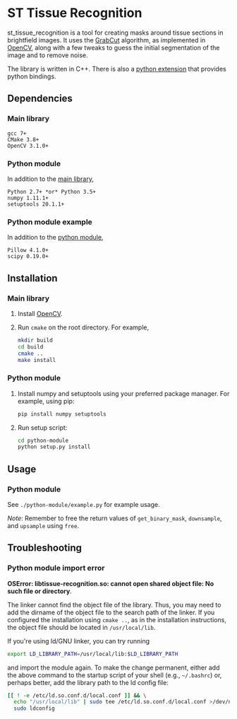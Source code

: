 ST Tissue Recognition
=====================
st_tissue_recognition is a tool for creating masks around tissue sections in
brightfield images.
It uses the [GrabCut](https://en.wikipedia.org/wiki/GrabCut) algorithm, as
implemented in [OpenCV](http://opencv.org/), along with a few tweaks to guess
the initial segmentation of the image and to remove noise.

The library is written in C++.
There is also a [python extension](#python-usage) that provides python
bindings.

Dependencies
------------
### <a name="dep-main"></a>Main library
```
gcc 7+
CMake 3.8+
OpenCV 3.1.0+
```

### <a name="dep-python"></a>Python module
In addition to the [main library](#dep-main),
```
Python 2.7+ *or* Python 3.5+
numpy 1.11.1+
setuptools 20.1.1+
```

### Python module example
In addition to the [python module](#dep-python),
```
Pillow 4.1.0+
scipy 0.19.0+
```

Installation
------------
### Main library
1. Install [OpenCV](https://github.com/opencv/opencv).
2. Run `cmake` on the root directory. For example,

    ```sh
    mkdir build
    cd build
    cmake ..
    make install
    ```

### Python module
1. Install numpy and setuptools using your preferred package manager. For
   example, using pip:

    ```sh
    pip install numpy setuptools
    ```
2. Run setup script:

    ```sh
    cd python-module
    python setup.py install
    ```

Usage
-----
### <a name="python-usage"></a>Python module
See ```./python-module/example.py``` for example usage.

*Note*: Remember to free the return values of ```get_binary_mask```,
    ```downsample```, and ```upsample``` using ```free```.

Troubleshooting
---------------
### Python module import error
**OSError: libtissue-recognition.so: cannot open shared object file: No such
file or directory**.

The linker cannot find the object file of the library.
Thus, you may need to add the dirname of the object file to the search path of
the linker.
If you configured the installation using `cmake ..`, as in the installation
instructions, the object file should be located in `/usr/local/lib`.

If you're using ld/GNU linker, you can try running

```sh
export LD_LIBRARY_PATH=/usr/local/lib:$LD_LIBRARY_PATH
```

and import the module again.
To make the change permanent, either add the above command to the startup script
of your shell (e.g., `~/.bashrc`) or, perhaps better, add the library path to
the ld config file:

```sh
[[ ! -e /etc/ld.so.conf.d/local.conf ]] && \
  echo "/usr/local/lib" | sudo tee /etc/ld.so.conf.d/local.conf >/dev/null && \
  sudo ldconfig
```

